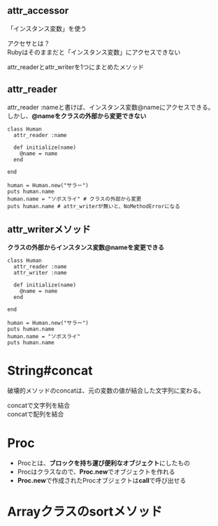 ## attr_accessor 
「インスタンス変数」を使う

アクセサとは？  
Rubyはそのままだと「インスタンス変数」にアクセスできない

attr_readerとattr_writerを1つにまとめたメソッド

## attr_reader
attr_reader :nameと書けば、インスタンス変数@nameにアクセスできる。  
しかし、**@nameをクラスの外部から変更できない**

```
class Human
  attr_reader :name

  def initialize(name)
    @name = name
  end

end

human = Human.new("サラー")
puts human.name 
human.name = "ソボスライ" # クラスの外部から変更
puts human.name # attr_writerが無いと、NoMethodErrorになる
```

## attr_writerメソッド
**クラスの外部からインスタンス変数@nameを変更できる**

```
class Human
  attr_reader :name
  attr_writer :name

  def initialize(name)
    @name = name
  end

end

human = Human.new("サラー")
puts human.name 
human.name = "ソボスライ" 
puts human.name 
```

# String#concat
破壊的メソッドのconcatは、元の変数の値が結合した文字列に変わる。  
  
concatで文字列を結合  
concatで配列を結合

# Proc

- Procとは、**ブロックを持ち運び便利なオブジェクト**にしたもの
- Procはクラスなので、**Proc.new**でオブジェクトを作れる
- **Proc.new**で作成されたProcオブジェクトは**call**で呼び出せる

# Arrayクラスのsortメソッド